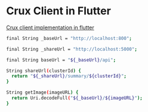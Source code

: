 
# Crux Client in Flutter

[Crux client implementation in flutter](https://github.com/aayushkarn/crux)

```bash
final String _baseUrl = "http://localhost:800";

final String _shareUrl = "http://localhost:5000";

final String baseUrl = "${_baseUrl}/api";

String shareUrl(clusterId) {
  return "${_shareUrl}/summary/${clusterId}";
}

String getImage(imageURL) {
  return Uri.decodeFull("${_baseUrl}/${imageURL}");
}


```